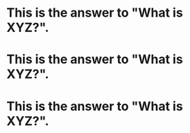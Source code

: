 # This is the answer to "What is XYZ?".



# This is the answer to "What is XYZ?".





# This is the answer to "What is XYZ?".




